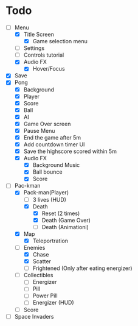 <!-- BUG: Unintended save over-rides
     Old saves are getting replaced completely instead of getting updated
-->
# Todo
- [ ] Menu
    - [x] Title Screen
        - [x] Game selection menu
    - [ ] Settings
    - [ ] Controls tutorial
    - [x] Audio FX
        - [x] Hover/Focus
- [x] Save
- [x] Pong
    - [x] Background
    - [x] Player
    - [x] Score
    - [x] Ball
    - [x] AI
    - [x] Game Over screen
    - [x] Pause Menu
    - [x] End the game after 5m
    - [x] Add countdown timer UI
    - [x] Save the highscore scored within 5m
    - [x] Audio FX
        - [x] Background Music
        - [x] Ball bounce
        - [x] Score
- [ ] Pac-kman
    - [x] Pack-man(Player)
        - [ ] 3 lives (HUD)
        - [x] Death
            - [x] Reset (2 times)
            - [x] Death (Game Over)
            - [ ] Death (Animationi)
    - [x] Map
        - [x] Teleportration
    - [ ] Enemies
        - [x] Chase
        - [x] Scatter
        - [ ] Frightened (Only after eating energizer)
    - [ ] Collectibles
        - [ ] Energizer
        - [ ] Pill
        - [ ] Power Pill
        - [ ] Energizer (HUD)
    - [ ] Score
- [ ] Space Invaders
